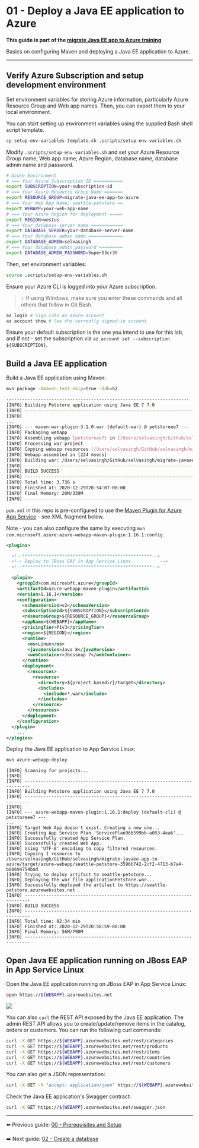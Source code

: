 # 01 - Deploy a Java EE application to Azure

__This guide is part of the [migrate Java EE app to Azure training](../README.md)__

Basics on configuring Maven and deploying a Java EE application to Azure.

---

## Verify Azure Subscription and setup development environment

Set environment variables for storing Azure information,
particularly Azure Resource Group and Web app names. Then, you can
export them to your local environment.

You can start setting up environment variables using the supplied
Bash shell script template.

```bash
cp setup-env-variables-template.sh .scripts/setup-env-variables.sh
```

Modify `.scripts/setup-env-variables.sh` and set your Azure Resource Group name,
Web app name, Azure Region, database name, database admin name and password.

```bash
# Azure Environment
# === Your Azure Subscription ID ===========
export SUBSCRIPTION=your-subscription-id
# === Your Azure Resource Group Name =======
export RESOURCE_GROUP=migrate-java-ee-app-to-azure
# === Your Web App Name, seattle-petstore ==
export WEBAPP=your-web-app-name
# === Your Azure Region for deployment =====
export REGION=westus
# === Your database server name ============
export DATABASE_SERVER=your-database-server-name
# === Your database admin name =============
export DATABASE_ADMIN=selvasingh
# === Your database admin password =========
export DATABASE_ADMIN_PASSWORD=SuperS3cr3t
```

Then, set environment variables:

```bash
source .scripts/setup-env-variables.sh
```

Ensure your Azure CLI is logged into your Azure subscription.

>💡 If using Windows, make sure you enter these commands and all others that follow in Git Bash.

```bash
az login # Sign into an azure account
az account show # See the currently signed-in account.
```

Ensure your default subscription is the one you intend to use for this lab, and if not -
set the subscription via
```az account set --subscription ${SUBSCRIPTION}```.

## Build a Java EE application

Build a Java EE application using Maven:

```bash
mvn package -Dmaven.test.skip=true -Ddb=h2

---------------------------------------------------------------------
[INFO] Building Petstore application using Java EE 7 7.0
[INFO] ------------------------------------------------------------------------
[INFO]
...
[INFO] --- maven-war-plugin:3.1.0:war (default-war) @ petstoreee7 ---
[INFO] Packaging webapp
[INFO] Assembling webapp [petstoreee7] in [/Users/selvasingh/GitHub/selvasingh/migrate-javaee-app-to-azure/target/applicationPetstore]
[INFO] Processing war project
[INFO] Copying webapp resources [/Users/selvasingh/GitHub/selvasingh/migrate-javaee-app-to-azure/src/main/webapp]
[INFO] Webapp assembled in [224 msecs]
[INFO] Building war: /Users/selvasingh/GitHub/selvasingh/migrate-javaee-app-to-azure/target/applicationPetstore.war
[INFO] ------------------------------------------------------------------------
[INFO] BUILD SUCCESS
[INFO] ------------------------------------------------------------------------
[INFO] Total time: 3.736 s
[INFO] Finished at: 2020-12-29T20:54:07-08:00
[INFO] Final Memory: 20M/339M
[INFO] ------------------------------------------------------------------------
```

`pom.xml` in this repo is pre-configured to use the
[Maven Plugin for Azure App Service](https://github.com/Microsoft/azure-maven-plugins/blob/develop/azure-webapp-maven-plugin/README.md) - see XML fragment below.

Note - you can also configure the same by executing
`mvn com.microsoft.azure:azure-webapp-maven-plugin:1.16.1:config`.

```xml
<plugins>

  <!--*************************************************-->
  <!-- Deploy to JBoss EAP in App Service Linux           -->
  <!--*************************************************-->

  <plugin>
    <groupId>com.microsoft.azure</groupId>
    <artifactId>azure-webapp-maven-plugin</artifactId>
    <version>1.16.1</version>
    <configuration>
      <schemaVersion>v2</schemaVersion>
      <subscriptionId>${SUBSCRIPTION}</subscriptionId>
      <resourceGroup>${RESOURCE_GROUP}</resourceGroup>
      <appName>${WEBAPP}</appName>
      <pricingTier>P1v3</pricingTier>
      <region>${REGION}</region>
      <runtime>
        <os>Linux</os>
        <javaVersion>Java 8</javaVersion>
        <webContainer>Jbosseap 7</webContainer>
      </runtime>
      <deployment>
        <resources>
          <resource>
            <directory>${project.basedir}/target</directory>
            <includes>
              <include>*.war</include>
            </includes>
          </resource>
        </resources>
      </deployment>
    </configuration>
  </plugin>
    ...
</plugins>
```

Deploy the Java EE application to App Service Linux:

```bash
mvn azure-webapp:deploy
```

```text
[INFO] Scanning for projects...
[INFO]
[INFO] ------------------------------------------------------------------------
[INFO] Building Petstore application using Java EE 7 7.0
[INFO] ------------------------------------------------------------------------
[INFO]
[INFO] --- azure-webapp-maven-plugin:1.16.1:deploy (default-cli) @ petstoreee7 ---
...
[INFO] Target Web App doesn't exist. Creating a new one...
[INFO] Creating App Service Plan 'ServicePlan96b599bb-a053-4ea6'...
[INFO] Successfully created App Service Plan.
[INFO] Successfully created Web App.
[INFO] Using 'UTF-8' encoding to copy filtered resources.
[INFO] Copying 1 resource to /Users/selvasingh/GitHub/selvasingh/migrate-javaee-app-to-azure/target/azure-webapp/seattle-petstore-3596b742-2cf2-4713-b7a4-b88694754bad
[INFO] Trying to deploy artifact to seattle-petstore...
[INFO] Deploying the war file applicationPetstore.war...
[INFO] Successfully deployed the artifact to https://seattle-petstore.azurewebsites.net
[INFO] ------------------------------------------------------------------------
[INFO] BUILD SUCCESS
[INFO] ------------------------------------------------------------------------
[INFO] Total time: 02:34 min
[INFO] Finished at: 2020-12-29T20:58:59-08:00
[INFO] Final Memory: 56M/790M
[INFO] ------------------------------------------------------------------------
```

## Open Java EE application running on JBoss EAP in App Service Linux

Open the Java EE application running on JBoss EAP in App Service Linux:
```bash
open https://${WEBAPP}.azurewebsites.net
```
![](./media/YAPS-PetStore-H2.jpg)

You can also `curl` the REST API exposed by the Java EE application. The admin REST
API allows you to create/update/remove items in the catalog, orders or customers.
You can run the following curl commands:
```bash
curl -X GET https://${WEBAPP}.azurewebsites.net/rest/categories
curl -X GET https://${WEBAPP}.azurewebsites.net/rest/products
curl -X GET https://${WEBAPP}.azurewebsites.net/rest/items
curl -X GET https://${WEBAPP}.azurewebsites.net/rest/countries
curl -X GET https://${WEBAPP}.azurewebsites.net/rest/customers
```

You can also get a JSON representation:
```bash
curl -X GET -H "accept: application/json" https://${WEBAPP}.azurewebsites.net/rest/items
```

Check the Java EE application's Swagger contract:
```bash
curl -X GET https://${WEBAPP}.azurewebsites.net/swagger.json
```

---

⬅️ Previous guide: [00 - Prerequisites and Setup](../step-00-setup-your-environment/README.md)

➡️ Next guide: [02 - Create a database](../step-02-create-a-database/README.md)
